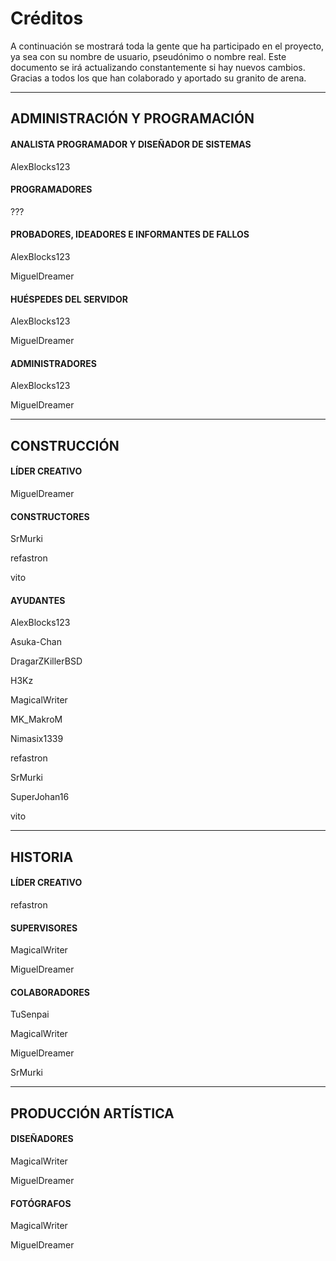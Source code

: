 # Créditos

A continuación se mostrará toda la gente que ha participado en el proyecto, ya sea con su nombre de usuario, pseudónimo o nombre real. Este documento se irá actualizando constantemente si hay nuevos cambios. Gracias a todos los que han colaborado y aportado su granito de arena.

- - -

## ADMINISTRACIÓN Y PROGRAMACIÓN

#### ANALISTA PROGRAMADOR Y DISEÑADOR DE SISTEMAS

AlexBlocks123

#### PROGRAMADORES

???

#### PROBADORES, IDEADORES E INFORMANTES DE FALLOS

AlexBlocks123

MiguelDreamer

#### HUÉSPEDES DEL SERVIDOR

AlexBlocks123

MiguelDreamer

#### ADMINISTRADORES

AlexBlocks123

MiguelDreamer

- - -

## CONSTRUCCIÓN

#### LÍDER CREATIVO

MiguelDreamer

#### CONSTRUCTORES

SrMurki

refastron

vito

#### AYUDANTES

AlexBlocks123

Asuka-Chan

DragarZKillerBSD

H3Kz

MagicalWriter

MK_MakroM

Nimasix1339

refastron

SrMurki

SuperJohan16

vito

- - -

## HISTORIA

#### LÍDER CREATIVO

refastron

#### SUPERVISORES

MagicalWriter

MiguelDreamer

#### COLABORADORES

TuSenpai

MagicalWriter

MiguelDreamer

SrMurki

- - -

## PRODUCCIÓN ARTÍSTICA

#### DISEÑADORES

MagicalWriter

MiguelDreamer

#### FOTÓGRAFOS

MagicalWriter

MiguelDreamer
